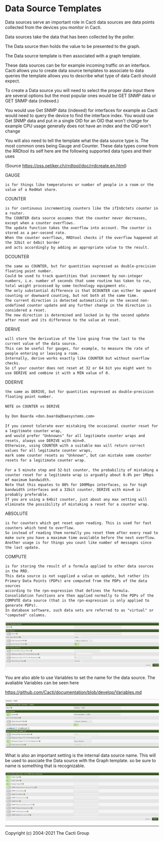 # Data Source Templates

Data sources serve an important role in Cacti data sources are data points 
collected from the devices you monitor in Cacti.

Data sources take the data that has been collected by the poller.

The Data source then holds the value to be presented to the graph.

The Data source template is then associated with a graph template.

These data sources can be for example incoming traffic on an interface.
Cacti allows you to create data source templates to associate to data queries
the template allows you to describe what type of data Cacti should expect.

To create a Data source you will need to select the proper data input there are several options 
but the most popular ones would be GET SNMP data or GET SNMP data (indexed.)

You would use Get SNMP data (indexed) for interfaces for example as Cacti would need to query the device to find the interface index.
You would use Get SNMP data and put in a single OID for an OID that won't change for example CPU usage 
generally does not have an index and the OID won't change

You will also need to tell the template what the data source type is. 
The most common ones being Gauge and Counter.
These data types come from the RRDtool its self here are the following supported data types and their uses

(Source https://oss.oetiker.ch/rrdtool/doc/rrdcreate.en.html)


GAUGE

    is for things like temperatures or number of people in a room or the value of a RedHat share.

COUNTER

    is for continuous incrementing counters like the ifInOctets counter in a router. 
    The COUNTER data source assumes that the counter never decreases, except when a counter overflows.
    The update function takes the overflow into account. The counter is stored as a per-second rate. 
    When the counter overflows, RRDtool checks if the overflow happened at the 32bit or 64bit border 
    and acts accordingly by adding an appropriate value to the result.

DCOUNTER

    the same as COUNTER, but for quantities expressed as double-precision floating point number. 
    Could be used to track quantities that increment by non-integer numbers, i.e. number of seconds that some routine has taken to run,
    total weight processed by some technology equipment etc. 
    The only substantial difference is that DCOUNTER can either be upward counting or downward counting, but not both at the same time. 
    The current direction is detected automatically on the second non-undefined counter update and any further change in the direction is considered a reset. 
    The new direction is determined and locked in by the second update after reset and its difference to the value at reset.

DERIVE

    will store the derivative of the line going from the last to the current value of the data source. 
    This can be useful for gauges, for example, to measure the rate of people entering or leaving a room. 
    Internally, derive works exactly like COUNTER but without overflow checks. 
    So if your counter does not reset at 32 or 64 bit you might want to use DERIVE and combine it with a MIN value of 0.

DDERIVE

    the same as DERIVE, but for quantities expressed as double-precision floating point number.

    NOTE on COUNTER vs DERIVE

    by Don Baarda <don.baarda@baesystems.com>

    If you cannot tolerate ever mistaking the occasional counter reset for a legitimate counter wrap, 
    and would prefer "Unknowns" for all legitimate counter wraps and resets, always use DERIVE with min=0.
    Otherwise, using COUNTER with a suitable max will return correct values for all legitimate counter wraps, 
    mark some counter resets as "Unknown", but can mistake some counter resets for a legitimate counter wrap.

    For a 5 minute step and 32-bit counter, the probability of mistaking a counter reset for a legitimate wrap is arguably about 0.8% per 1Mbps of maximum bandwidth. 
    Note that this equates to 80% for 100Mbps interfaces, so for high bandwidth interfaces and a 32bit counter, DERIVE with min=0 is probably preferable.
    If you are using a 64bit counter, just about any max setting will eliminate the possibility of mistaking a reset for a counter wrap.

ABSOLUTE

    is for counters which get reset upon reading. This is used for fast counters which tend to overflow.
    So instead of reading them normally you reset them after every read to make sure you have a maximum time available before the next overflow.
    Another usage is for things you count like number of messages since the last update.
COMPUTE

    is for storing the result of a formula applied to other data sources in the RRD. 
    This data source is not supplied a value on update, but rather its Primary Data Points (PDPs) are computed from the PDPs of the data sources
    according to the rpn-expression that defines the formula. 
    Consolidation functions are then applied normally to the PDPs of the COMPUTE data source (that is the rpn-expression is only applied to generate PDPs). 
    In database software, such data sets are referred to as "virtual" or "computed" columns.




![Data-Source-Templates](images/datasource-template-create.PNG)

You are also able to use Variables to set the name for the data source.
The avaliable Variables can be seen here 

https://github.com/Cacti/documentation/blob/develop/Variables.md

![Data-Source-Templates](images/datasource-template.PNG)

What is also an important setting is the internal data source name.
This will be used to asociate the Data source with the Graph template.
so be sure to name is something that is recognizable.

![Data-Source-Templates](images/datasource-template2.PNG)

---
Copyright (c) 2004-2021 The Cacti Group
